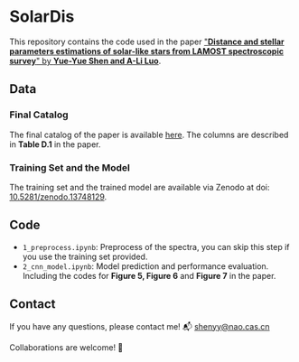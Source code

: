 # SolarDis
This repository contains the code used in the paper ["**Distance and stellar parameters estimations of solar-like stars from LAMOST spectroscopic 
survey**" by **Yue-Yue Shen and A-Li Luo**](https://www.aanda.org/articles/aa/full_html/2024/11/aa50164-24/aa50164-24.html).

## Data
### Final Catalog
The final catalog of the paper is available [here](https://nadc.china-vo.org/res/r101400/). 
The columns are described in **Table D.1** in the paper.

### Training Set and the Model
The training set and the trained model are available via Zenodo at doi: [10.5281/zenodo.13748129](https://zenodo.org/doi/10.5281/zenodo.13748129).

## Code
- `1_preprocess.ipynb`: Preprocess of the spectra, you can skip this step if you use the training set provided.
- `2_cnn_model.ipynb`: Model prediction and performance evaluation. Including the codes for **Figure 5, Figure 6** and **Figure 7** in the paper.

## Contact
If you have any questions, please contact me! 📬 shenyy@nao.cas.cn

Collaborations are welcome! 🤝